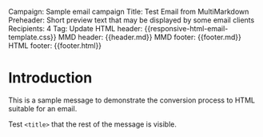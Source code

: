 Campaign: Sample email campaign
Title: Test Email from MultiMarkdown
Preheader: Short preview text that may be displayed by some email clients
Recipients: 4
Tag: Update
HTML header: {{responsive-html-email-template.css}}
MMD header: {{header.md}}
MMD footer: {{footer.md}}
HTML footer: {{footer.html}}

# Introduction

This is a sample message to demonstrate the conversion process to HTML suitable for an email.

Test `<title>` that the rest of the message is visible.
